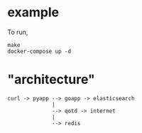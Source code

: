 # example

To run,

```
make
docker-compose up -d
```

# "architecture"

```
curl -> pyapp --> goapp -> elasticsearch
              |
              --> qotd -> internet
              |
              --> redis
```
